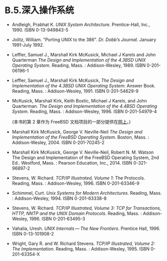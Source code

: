 # B.5.深入操作系统

* Andleigh, Prabhat K. _UNIX System Architecture_. Prentice-Hall, Inc., 1990. ISBN 0-13-949843-5
* Jolitz, William. "Porting UNIX to the 386". _Dr. Dobb’s Journal_. January 1991-July 1992.
* Leffler, Samuel J., Marshall Kirk McKusick, Michael J Karels and John Quarterman _The Design and Implementation of the 4.3BSD UNIX Operating System_. Reading, Mass. : Addison-Wesley, 1989. ISBN 0-201-06196-1
* Leffler, Samuel J., Marshall Kirk McKusick, _The Design and Implementation of the 4.3BSD UNIX Operating System_: Answer Book. Reading, Mass. : Addison-Wesley, 1991. ISBN 0-201-54629-9
*   McKusick, Marshall Kirk, Keith Bostic, Michael J Karels, and John Quarterman. _The Design and Implementation of the 4.4BSD Operating System_. Reading, Mass. : Addison-Wesley, 1996. ISBN 0-201-54979-4

    (本书的第 2 章作为 FreeBSD 文档项目的一部分提供在[网上](https://docs.freebsd.org/en/books/design-44bsd/)。)
* Marshall Kirk McKusick, George V. Neville-Neil _The Design and Implementation of the FreeBSD Operating System_. Boston, Mass. : Addison-Wesley, 2004. ISBN 0-201-70245-2
* Marshall Kirk McKusick, George V. Neville-Neil, Robert N. M. Watson The Design and Implementation of the FreeBSD Operating System, 2nd Ed.. Westford, Mass. : Pearson Education, Inc., 2014. ISBN 0-321-96897-2
* Stevens, W. Richard. _TCP/IP Illustrated, Volume 1_: The Protocols. Reading, Mass. : Addison-Wesley, 1996. ISBN 0-201-63346-9
* Schimmel, Curt. _Unix Systems for Modern Architectures_. Reading, Mass. : Addison-Wesley, 1994. ISBN 0-201-63338-8
* Stevens, W. Richard. _TCP/IP Illustrated, Volume 3: TCP for Transactions, HTTP, NNTP and the UNIX Domain Protocols_. Reading, Mass. : Addison-Wesley, 1996. ISBN 0-201-63495-3
* Vahalia, Uresh. _UNIX Internals — The New Frontiers_. Prentice Hall, 1996. ISBN 0-13-101908-2
* Wright, Gary R. and W. Richard Stevens. _TCP/IP Illustrated, Volume 2: The Implementation_. Reading, Mass. : Addison-Wesley, 1995. ISBN 0-201-63354-X
